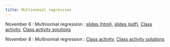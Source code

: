```yaml
---
title: Multinomial regression
---
```


November 6
: Multinomial regression
  : [slides (html)](https://sta712-f23.github.io/slides/lecture_29.html), [slides (pdf)](https://sta712-f23.github.io/slides/lecture_29.pdf), [Class activity](https://sta712-f23.github.io/class_activities/ca_lecture_29.html), [Class activity solutions](https://sta712-f23.github.io/class_activities/ca_lecture_29_solutions.R)
  
November 8
: Multinomial regression
  : [Class activity](https://sta712-f23.github.io/class_activities/ca_lecture_30.html), [Class activity solutions](https://sta712-f23.github.io/class_activities/ca_lecture_30_solutions.html)